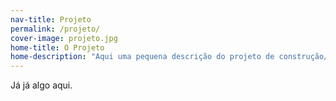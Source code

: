 ```yaml
---
nav-title: Projeto
permalink: /projeto/
cover-image: projeto.jpg
home-title: O Projeto
home-description: "Aqui uma pequena descrição do projeto de construção/montagem."
---
```

Já já algo aqui.
